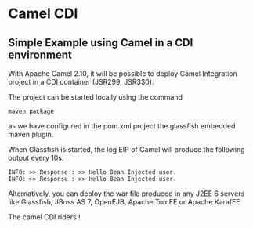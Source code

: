 # Camel CDI

## Simple Example using Camel in a CDI environment

With Apache Camel 2.10, it will be possible to deploy Camel Integration project
in a CDI container (JSR299, JSR330).


The project can be started locally using the command

    maven package

as we have configured in the pom.xml project the glassfish embedded maven plugin.

When Glassfish is started, the log EIP of Camel will produce the following output every 10s.

    INFO: >> Response : >> Hello Bean Injected user.
    INFO: >> Response : >> Hello Bean Injected user.

Alternatively, you can deploy the war file produced in any J2EE 6 servers like Glassfish, JBoss AS 7,
OpenEJB, Apache TomEE or Apache KarafEE

The camel CDI riders !